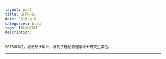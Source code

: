 ```yaml
---
layout: post
title: 波哥小记
date: 2016-4-8
categories: blog
tags: [搬自豆瓣]
description: 
---
```

    2015年6月，波哥硕士毕业，拿到了理论物理学硕士研究生学位。
---
